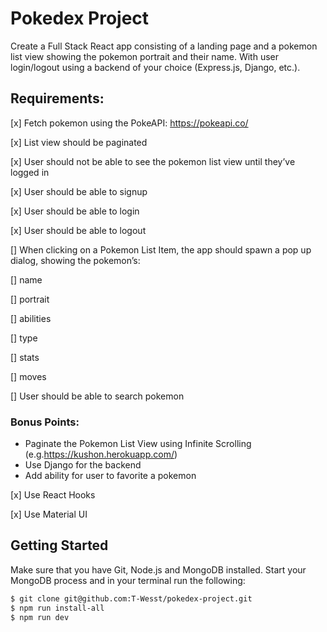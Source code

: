 # Pokedex Project

Create a Full Stack React app consisting of a landing page and a pokemon list view showing the pokemon portrait and their name. With user login/logout using a backend of your choice (Express.js, Django, etc.).

## Requirements:

[x] Fetch pokemon using the PokeAPI: https://pokeapi.co/

[x] List view should be paginated

[x] User should not be able to see the pokemon list view until they’ve logged in

[x] User should be able to signup

[x] User should be able to login

[x] User should be able to logout

[] When clicking on a Pokemon List Item, the app should spawn a pop up dialog, showing the pokemon’s:

[] name

[] portrait

[] abilities

[] type

[] stats

[] moves

[] User should be able to search pokemon

### Bonus Points:

- Paginate the Pokemon List View using Infinite Scrolling (e.g.https://kushon.herokuapp.com/)
- Use Django for the backend
- Add ability for user to favorite a pokemon

[x] Use React Hooks

[x] Use Material UI

## Getting Started

Make sure that you have Git, Node.js and MongoDB installed. Start your MongoDB process and in your terminal run the following:

```sh
$ git clone git@github.com:T-Wesst/pokedex-project.git
$ npm run install-all
$ npm run dev
```
